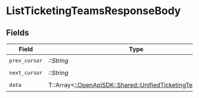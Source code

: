 # ListTicketingTeamsResponseBody


## Fields

| Field                                                                                                           | Type                                                                                                            | Required                                                                                                        | Description                                                                                                     |
| --------------------------------------------------------------------------------------------------------------- | --------------------------------------------------------------------------------------------------------------- | --------------------------------------------------------------------------------------------------------------- | --------------------------------------------------------------------------------------------------------------- |
| `prev_cursor`                                                                                                   | *::String*                                                                                                      | :heavy_check_mark:                                                                                              | N/A                                                                                                             |
| `next_cursor`                                                                                                   | *::String*                                                                                                      | :heavy_check_mark:                                                                                              | N/A                                                                                                             |
| `data`                                                                                                          | T::Array<[::OpenApiSDK::Shared::UnifiedTicketingTeamOutput](../../models/shared/unifiedticketingteamoutput.md)> | :heavy_check_mark:                                                                                              | N/A                                                                                                             |